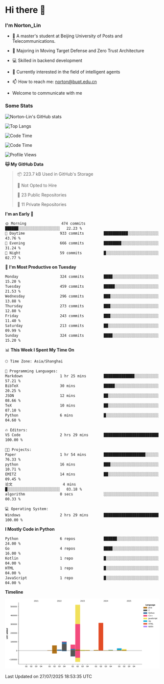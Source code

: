 
# Hi there 👋

### I'm Norton_Lin
- 🏫 A master's student at Beijing University of Posts and Telecommunications.
- 🌱 Majoring in Moving Target Defense and Zero Trust Architecture
- 💻 Skilled in backend development
- 🤖 Currently interested in the field of intelligent agents
- 📫 How to reach me: [norton@bupt.edu.cn](mailto:norton@bupt.edu.cn)

- Welcome to communicate with me

### Some Stats
![Norton-Lin's GitHub stats](https://github-readme-stats.vercel.app/api?username=Norton-Lin&count_private=true&show_icons=true&theme=radical)

![Top Langs](https://github-readme-stats.vercel.app/api/top-langs/?username=Norton-Lin&langs_count=10&layout=compact)

![Code Time](https://github-readme-stats.vercel.app/api/wakatime?username=Norton_Lin)

<!--START_SECTION:waka-->
![Code Time](http://img.shields.io/badge/Code%20Time-1%2C008%20hrs%2032%20mins-blue)

![Profile Views](http://img.shields.io/badge/Profile%20Views-3-blue)

**🐱 My GitHub Data** 

> 📦 223.7 kB Used in GitHub's Storage 
 > 
> 🚫 Not Opted to Hire
 > 
> 📜 23 Public Repositories 
 > 
> 🔑 11 Private Repositories 
 > 
**I'm an Early 🐤** 

```text
🌞 Morning                474 commits         ██████░░░░░░░░░░░░░░░░░░░   22.23 % 
🌆 Daytime                933 commits         ███████████░░░░░░░░░░░░░░   43.76 % 
🌃 Evening                666 commits         ████████░░░░░░░░░░░░░░░░░   31.24 % 
🌙 Night                  59 commits          █░░░░░░░░░░░░░░░░░░░░░░░░   02.77 % 
```
📅 **I'm Most Productive on Tuesday** 

```text
Monday                   324 commits         ████░░░░░░░░░░░░░░░░░░░░░   15.20 % 
Tuesday                  459 commits         █████░░░░░░░░░░░░░░░░░░░░   21.53 % 
Wednesday                296 commits         ███░░░░░░░░░░░░░░░░░░░░░░   13.88 % 
Thursday                 273 commits         ███░░░░░░░░░░░░░░░░░░░░░░   12.80 % 
Friday                   243 commits         ███░░░░░░░░░░░░░░░░░░░░░░   11.40 % 
Saturday                 213 commits         ██░░░░░░░░░░░░░░░░░░░░░░░   09.99 % 
Sunday                   324 commits         ████░░░░░░░░░░░░░░░░░░░░░   15.20 % 
```


📊 **This Week I Spent My Time On** 

```text
🕑︎ Time Zone: Asia/Shanghai

💬 Programming Languages: 
Markdown                 1 hr 25 mins        ██████████████░░░░░░░░░░░   57.21 % 
BibTeX                   30 mins             █████░░░░░░░░░░░░░░░░░░░░   20.25 % 
JSON                     12 mins             ██░░░░░░░░░░░░░░░░░░░░░░░   08.66 % 
TeX                      10 mins             ██░░░░░░░░░░░░░░░░░░░░░░░   07.10 % 
Python                   6 mins              █░░░░░░░░░░░░░░░░░░░░░░░░   04.60 % 

🔥 Editors: 
VS Code                  2 hrs 29 mins       █████████████████████████   100.00 % 

🐱‍💻 Projects: 
Paper                    1 hr 54 mins        ███████████████████░░░░░░   76.33 % 
python                   16 mins             ███░░░░░░░░░░░░░░░░░░░░░░   10.71 % 
EMITZ                    14 mins             ██░░░░░░░░░░░░░░░░░░░░░░░   09.45 % 
论文                       4 mins              █░░░░░░░░░░░░░░░░░░░░░░░░   03.18 % 
algorithm                0 secs              ░░░░░░░░░░░░░░░░░░░░░░░░░   00.33 % 

💻 Operating System: 
Windows                  2 hrs 29 mins       █████████████████████████   100.00 % 
```

**I Mostly Code in Python** 

```text
Python                   6 repos             ██████░░░░░░░░░░░░░░░░░░░   24.00 % 
Go                       4 repos             ████░░░░░░░░░░░░░░░░░░░░░   16.00 % 
Kotlin                   1 repo              █░░░░░░░░░░░░░░░░░░░░░░░░   04.00 % 
HTML                     1 repo              █░░░░░░░░░░░░░░░░░░░░░░░░   04.00 % 
JavaScript               1 repo              █░░░░░░░░░░░░░░░░░░░░░░░░   04.00 % 
```



**Timeline**

![Lines of Code chart](https://raw.githubusercontent.com/Norton-Lin/Norton-Lin/main/assets/bar_graph.png)


 Last Updated on 27/07/2025 18:53:35 UTC
<!--END_SECTION:waka-->
